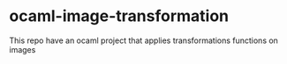 # ocaml-image-transformation
This repo have an ocaml project that applies transformations functions on images
